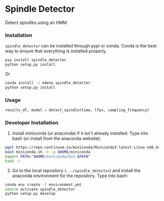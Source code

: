 # Spindle Detector

Detect spindles using an HMM

### Installation ###
`spindle_detector` can be installed through pypi or conda. Conda is the best way to ensure that everything is installed properly.

```bash
pip install spindle_detector
python setup.py install
```
Or

```bash
conda install -c edeno spindle_detector
python setup.py install
```

### Usage ###
```python
results_df, model = detect_spindle(time, lfps, sampling_frequency)
```

### Developer Installation ###
1. Install miniconda (or anaconda) if it isn't already installed. Type into bash (or install from the anaconda website):
```bash
wget https://repo.continuum.io/miniconda/Miniconda3-latest-Linux-x86_64.sh -O miniconda.sh;
bash miniconda.sh -b -p $HOME/miniconda
export PATH="$HOME/miniconda/bin:$PATH"
hash -r
```

2. Go to the local repository (`.../spindle_detector`) and install the anaconda environment for the repository. Type into bash:
```bash
conda env create -f environment.yml
source activate spindle_detector
python setup.py develop
```
